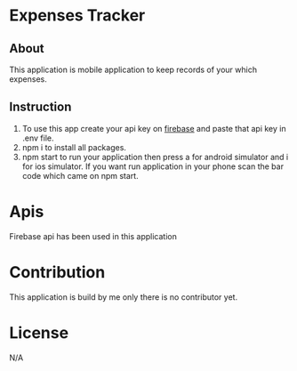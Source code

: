 # Expenses Tracker

## About

This application is mobile application to keep records of your which expenses.

## Instruction

1. To use this app create your api key on [firebase](https://firebase.google.com/) and paste that api key in .env file.
2. npm i to install all packages.
3. npm start to run your application then press a for android simulator and i for ios simulator. If you want run application in your phone scan the bar code which came on npm start.

# Apis

Firebase api has been used in this application

# Contribution

This application is build by me only there is no contributor yet.

# License

N/A
